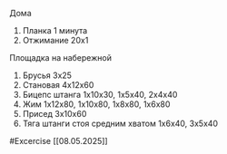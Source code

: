 Дома
 1. Планка 1 минута
 2. Отжимание 20x1

Площадка на набережной
1. Брусья 3x25
2. Становая 4x12x60
3. Бицепс штанга 1x10x30, 1x5x40, 2x4x40
4. Жим 1x12x80, 1x10x80, 1x8x80, 1x6x80
5. Присед 3x10x60
6. Тяга штанги стоя средним хватом 1x6x40, 3x5x40

#Excercise
[[08.05.2025]]